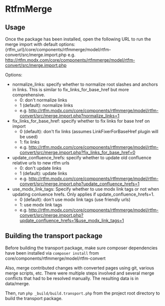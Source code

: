 RtfmMerge
==========

Usage
-----

Once the package has been installed, open the following URL to run the merge import 
with default options:
{rtfm_url}/core/components/rtfmmerge/model/rtfm-convert/src/merge.import.php
e.g. http://rtfm.modx.com/core/components/rtfmmerge/model/rtfm-convert/src/merge.import.php

Options:
* normalize_links: specify whether to normalize root slashes and anchors in links. This is similar to fix_links_for_base_href but more comprehensive.
    * 0: don't normalize links
    * 1 (default): normalize links
    * e.g. http://rtfm.modx.com/core/components/rtfmmerge/model/rtfm-convert/src/merge.import.php?normalize_links=1
* fix_links_for_base_href: specify whether to fix links for base href on import
    * 0 (default): don't fix links (assumes LinkFixerForBaseHref plugin will be used)
    * 1: fix links
    * e.g. http://rtfm.modx.com/core/components/rtfmmerge/model/rtfm-convert/src/merge.import.php?fix_links_for_base_href=0
* update_confluence_hrefs: specify whether to update old confluence relative
  urls to new rtfm urls
    * 0: don't update links
    * 1 (default): update links
    * e.g. http://rtfm.modx.com/core/components/rtfmmerge/model/rtfm-convert/src/merge.import.php?update_confluence_hrefs=1
* use_modx_link_tags: Specify whether to use modx link tags or not when updating
  conluence hrefs. Only applies if update_confluence_hrefs=1.
    * 0 (default): don't use modx link tags (use friendly urls)
    * 1: use modx link tags
    * e.g. http://rtfm.modx.com/core/components/rtfmmerge/model/rtfm-convert/src/merge.import.php?update_confluence_hrefs=1&use_modx_link_tags=1


Building the transport package
------------------------------

Before building the transport package, make sure composer dependencies have been
installed via `composer install` from core/components/rtfmmerge/model/rtfm-convert

Also, merge contributed changes with converted pages using git, various merge 
scripts, etc. There were multiple steps involved and several merge conflicts 
that had to be resolved manually. The resulting data is in data/merge.

Then, run `php _build/build.transport.php` from the project root directory to
build the transport package.
